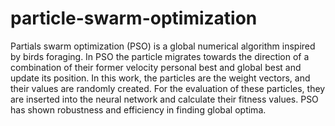 # particle-swarm-optimization
Partials swarm optimization (PSO) is a global numerical algorithm inspired by birds foraging. In PSO the particle migrates towards the direction of a combination of their former velocity personal best and global best and update its position. In this work, the particles are the weight vectors, and their values are randomly created. For the evaluation of these particles, they are inserted into the neural network and calculate their fitness values. PSO has shown robustness and efficiency in finding global optima.

